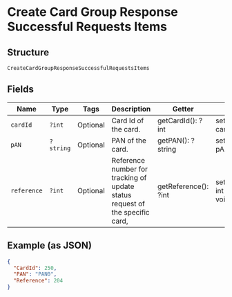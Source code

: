 
# Create Card Group Response Successful Requests Items

## Structure

`CreateCardGroupResponseSuccessfulRequestsItems`

## Fields

| Name | Type | Tags | Description | Getter | Setter |
|  --- | --- | --- | --- | --- | --- |
| `cardId` | `?int` | Optional | Card Id of the card. | getCardId(): ?int | setCardId(?int cardId): void |
| `pAN` | `?string` | Optional | PAN of the card. | getPAN(): ?string | setPAN(?string pAN): void |
| `reference` | `?int` | Optional | Reference number for tracking of update status request of the specific card, | getReference(): ?int | setReference(?int reference): void |

## Example (as JSON)

```json
{
  "CardId": 250,
  "PAN": "PAN0",
  "Reference": 204
}
```

